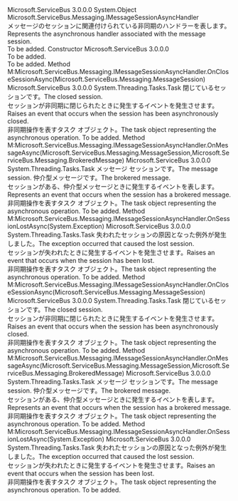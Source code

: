<Type Name="MessageSessionAsyncHandler" FullName="Microsoft.ServiceBus.Messaging.MessageSessionAsyncHandler">
  <TypeSignature Language="C#" Value="public abstract class MessageSessionAsyncHandler : Microsoft.ServiceBus.Messaging.IMessageSessionAsyncHandler" />
  <TypeSignature Language="ILAsm" Value=".class public auto ansi abstract beforefieldinit MessageSessionAsyncHandler extends System.Object implements class Microsoft.ServiceBus.Messaging.IMessageSessionAsyncHandler" />
  <TypeSignature Language="DocId" Value="T:Microsoft.ServiceBus.Messaging.MessageSessionAsyncHandler" />
  <TypeSignature Language="VB.NET" Value="Public MustInherit Class MessageSessionAsyncHandler&#xA;Implements IMessageSessionAsyncHandler" />
  <TypeSignature Language="F#" Value="type MessageSessionAsyncHandler = class&#xA;    interface IMessageSessionAsyncHandler" />
  <AssemblyInfo>
    <AssemblyName>Microsoft.ServiceBus</AssemblyName>
    <AssemblyVersion>3.0.0.0</AssemblyVersion>
  </AssemblyInfo>
  <Base>
    <BaseTypeName>System.Object</BaseTypeName>
  </Base>
  <Interfaces>
    <Interface>
      <InterfaceName>Microsoft.ServiceBus.Messaging.IMessageSessionAsyncHandler</InterfaceName>
    </Interface>
  </Interfaces>
  <Docs>
    <summary><span data-ttu-id="030b5-101">メッセージのセッションに関連付けられている非同期のハンドラーを表します。</span><span class="sxs-lookup"><span data-stu-id="030b5-101">Represents the asynchronous handler associated with the message session.</span></span></summary>
    <remarks>To be added.</remarks>
  </Docs>
  <Members>
    <Member MemberName=".ctor">
      <MemberSignature Language="C#" Value="protected MessageSessionAsyncHandler ();" />
      <MemberSignature Language="ILAsm" Value=".method familyhidebysig specialname rtspecialname instance void .ctor() cil managed" />
      <MemberSignature Language="DocId" Value="M:Microsoft.ServiceBus.Messaging.MessageSessionAsyncHandler.#ctor" />
      <MemberSignature Language="VB.NET" Value="Protected Sub New ()" />
      <MemberType>Constructor</MemberType>
      <AssemblyInfo>
        <AssemblyName>Microsoft.ServiceBus</AssemblyName>
        <AssemblyVersion>3.0.0.0</AssemblyVersion>
      </AssemblyInfo>
      <Parameters />
      <Docs>
        <summary>To be added.</summary>
        <remarks>To be added.</remarks>
      </Docs>
    </Member>
    <Member MemberName="Microsoft.ServiceBus.Messaging.IMessageSessionAsyncHandler.OnCloseSessionAsync">
      <MemberSignature Language="C#" Value="System.Threading.Tasks.Task IMessageSessionAsyncHandler.OnCloseSessionAsync (Microsoft.ServiceBus.Messaging.MessageSession session);" />
      <MemberSignature Language="ILAsm" Value=".method hidebysig newslot virtual instance class System.Threading.Tasks.Task Microsoft.ServiceBus.Messaging.IMessageSessionAsyncHandler.OnCloseSessionAsync(class Microsoft.ServiceBus.Messaging.MessageSession session) cil managed" />
      <MemberSignature Language="DocId" Value="M:Microsoft.ServiceBus.Messaging.MessageSessionAsyncHandler.Microsoft#ServiceBus#Messaging#IMessageSessionAsyncHandler#OnCloseSessionAsync(Microsoft.ServiceBus.Messaging.MessageSession)" />
      <MemberSignature Language="VB.NET" Value="Function OnCloseSessionAsync (session As MessageSession) As Task Implements IMessageSessionAsyncHandler.OnCloseSessionAsync" />
      <MemberType>Method</MemberType>
      <Implements>
        <InterfaceMember>M:Microsoft.ServiceBus.Messaging.IMessageSessionAsyncHandler.OnCloseSessionAsync(Microsoft.ServiceBus.Messaging.MessageSession)</InterfaceMember>
      </Implements>
      <AssemblyInfo>
        <AssemblyName>Microsoft.ServiceBus</AssemblyName>
        <AssemblyVersion>3.0.0.0</AssemblyVersion>
      </AssemblyInfo>
      <ReturnValue>
        <ReturnType>System.Threading.Tasks.Task</ReturnType>
      </ReturnValue>
      <Parameters>
        <Parameter Name="session" Type="Microsoft.ServiceBus.Messaging.MessageSession" />
      </Parameters>
      <Docs>
        <param name="session"><span data-ttu-id="030b5-102">閉じているセッションです。</span><span class="sxs-lookup"><span data-stu-id="030b5-102">The closed session.</span></span></param>
        <summary><span data-ttu-id="030b5-103">セッションが非同期に閉じられたときに発生するイベントを発生させます。</span><span class="sxs-lookup"><span data-stu-id="030b5-103">Raises an event that occurs when the session has been asynchronously closed.</span></span></summary>
        <returns><span data-ttu-id="030b5-104">非同期操作を表すタスク オブジェクト。</span><span class="sxs-lookup"><span data-stu-id="030b5-104">The task object representing the asynchronous operation.</span></span></returns>
        <remarks>To be added.</remarks>
      </Docs>
    </Member>
    <Member MemberName="Microsoft.ServiceBus.Messaging.IMessageSessionAsyncHandler.OnMessageAsync">
      <MemberSignature Language="C#" Value="System.Threading.Tasks.Task IMessageSessionAsyncHandler.OnMessageAsync (Microsoft.ServiceBus.Messaging.MessageSession session, Microsoft.ServiceBus.Messaging.BrokeredMessage message);" />
      <MemberSignature Language="ILAsm" Value=".method hidebysig newslot virtual instance class System.Threading.Tasks.Task Microsoft.ServiceBus.Messaging.IMessageSessionAsyncHandler.OnMessageAsync(class Microsoft.ServiceBus.Messaging.MessageSession session, class Microsoft.ServiceBus.Messaging.BrokeredMessage message) cil managed" />
      <MemberSignature Language="DocId" Value="M:Microsoft.ServiceBus.Messaging.MessageSessionAsyncHandler.Microsoft#ServiceBus#Messaging#IMessageSessionAsyncHandler#OnMessageAsync(Microsoft.ServiceBus.Messaging.MessageSession,Microsoft.ServiceBus.Messaging.BrokeredMessage)" />
      <MemberSignature Language="VB.NET" Value="Function OnMessageAsync (session As MessageSession, message As BrokeredMessage) As Task Implements IMessageSessionAsyncHandler.OnMessageAsync" />
      <MemberType>Method</MemberType>
      <Implements>
        <InterfaceMember>M:Microsoft.ServiceBus.Messaging.IMessageSessionAsyncHandler.OnMessageAsync(Microsoft.ServiceBus.Messaging.MessageSession,Microsoft.ServiceBus.Messaging.BrokeredMessage)</InterfaceMember>
      </Implements>
      <AssemblyInfo>
        <AssemblyName>Microsoft.ServiceBus</AssemblyName>
        <AssemblyVersion>3.0.0.0</AssemblyVersion>
      </AssemblyInfo>
      <ReturnValue>
        <ReturnType>System.Threading.Tasks.Task</ReturnType>
      </ReturnValue>
      <Parameters>
        <Parameter Name="session" Type="Microsoft.ServiceBus.Messaging.MessageSession" />
        <Parameter Name="message" Type="Microsoft.ServiceBus.Messaging.BrokeredMessage" />
      </Parameters>
      <Docs>
        <param name="session"><span data-ttu-id="030b5-105">メッセージ セッションです。</span><span class="sxs-lookup"><span data-stu-id="030b5-105">The message session.</span></span></param>
        <param name="message"><span data-ttu-id="030b5-106">仲介型メッセージです。</span><span class="sxs-lookup"><span data-stu-id="030b5-106">The brokered message.</span></span></param>
        <summary><span data-ttu-id="030b5-107">セッションがある、仲介型メッセージときに発生するイベントを表します。</span><span class="sxs-lookup"><span data-stu-id="030b5-107">Represents an event that occurs when the session has a brokered message.</span></span></summary>
        <returns><span data-ttu-id="030b5-108">非同期操作を表すタスク オブジェクト。</span><span class="sxs-lookup"><span data-stu-id="030b5-108">The task object representing the asynchronous operation.</span></span></returns>
        <remarks>To be added.</remarks>
      </Docs>
    </Member>
    <Member MemberName="Microsoft.ServiceBus.Messaging.IMessageSessionAsyncHandler.OnSessionLostAsync">
      <MemberSignature Language="C#" Value="System.Threading.Tasks.Task IMessageSessionAsyncHandler.OnSessionLostAsync (Exception exception);" />
      <MemberSignature Language="ILAsm" Value=".method hidebysig newslot virtual instance class System.Threading.Tasks.Task Microsoft.ServiceBus.Messaging.IMessageSessionAsyncHandler.OnSessionLostAsync(class System.Exception exception) cil managed" />
      <MemberSignature Language="DocId" Value="M:Microsoft.ServiceBus.Messaging.MessageSessionAsyncHandler.Microsoft#ServiceBus#Messaging#IMessageSessionAsyncHandler#OnSessionLostAsync(System.Exception)" />
      <MemberType>Method</MemberType>
      <Implements>
        <InterfaceMember>M:Microsoft.ServiceBus.Messaging.IMessageSessionAsyncHandler.OnSessionLostAsync(System.Exception)</InterfaceMember>
      </Implements>
      <AssemblyInfo>
        <AssemblyName>Microsoft.ServiceBus</AssemblyName>
        <AssemblyVersion>3.0.0.0</AssemblyVersion>
      </AssemblyInfo>
      <ReturnValue>
        <ReturnType>System.Threading.Tasks.Task</ReturnType>
      </ReturnValue>
      <Parameters>
        <Parameter Name="exception" Type="System.Exception" />
      </Parameters>
      <Docs>
        <param name="exception"><span data-ttu-id="030b5-109">失われたセッションの原因となった例外が発生しました。</span><span class="sxs-lookup"><span data-stu-id="030b5-109">The exception occurred that caused the lost session.</span></span></param>
        <summary><span data-ttu-id="030b5-110">セッションが失われたときに発生するイベントを発生させます。</span><span class="sxs-lookup"><span data-stu-id="030b5-110">Raises an event that occurs when the session has been lost.</span></span></summary>
        <returns><span data-ttu-id="030b5-111">非同期操作を表すタスク オブジェクト。</span><span class="sxs-lookup"><span data-stu-id="030b5-111">The task object representing the asynchronous operation.</span></span></returns>
        <remarks>To be added.</remarks>
      </Docs>
    </Member>
    <Member MemberName="OnCloseSessionAsync">
      <MemberSignature Language="C#" Value="protected virtual System.Threading.Tasks.Task OnCloseSessionAsync (Microsoft.ServiceBus.Messaging.MessageSession session);" />
      <MemberSignature Language="ILAsm" Value=".method familyhidebysig newslot virtual instance class System.Threading.Tasks.Task OnCloseSessionAsync(class Microsoft.ServiceBus.Messaging.MessageSession session) cil managed" />
      <MemberSignature Language="DocId" Value="M:Microsoft.ServiceBus.Messaging.MessageSessionAsyncHandler.OnCloseSessionAsync(Microsoft.ServiceBus.Messaging.MessageSession)" />
      <MemberSignature Language="VB.NET" Value="Protected Overridable Function OnCloseSessionAsync (session As MessageSession) As Task" />
      <MemberSignature Language="F#" Value="abstract member OnCloseSessionAsync : Microsoft.ServiceBus.Messaging.MessageSession -&gt; System.Threading.Tasks.Task&#xA;override this.OnCloseSessionAsync : Microsoft.ServiceBus.Messaging.MessageSession -&gt; System.Threading.Tasks.Task" Usage="messageSessionAsyncHandler.OnCloseSessionAsync session" />
      <MemberType>Method</MemberType>
      <Implements>
        <InterfaceMember>M:Microsoft.ServiceBus.Messaging.IMessageSessionAsyncHandler.OnCloseSessionAsync(Microsoft.ServiceBus.Messaging.MessageSession)</InterfaceMember>
      </Implements>
      <AssemblyInfo>
        <AssemblyName>Microsoft.ServiceBus</AssemblyName>
        <AssemblyVersion>3.0.0.0</AssemblyVersion>
      </AssemblyInfo>
      <ReturnValue>
        <ReturnType>System.Threading.Tasks.Task</ReturnType>
      </ReturnValue>
      <Parameters>
        <Parameter Name="session" Type="Microsoft.ServiceBus.Messaging.MessageSession" />
      </Parameters>
      <Docs>
        <param name="session"><span data-ttu-id="030b5-112">閉じているセッションです。</span><span class="sxs-lookup"><span data-stu-id="030b5-112">The closed session.</span></span></param>
        <summary><span data-ttu-id="030b5-113">セッションが非同期に閉じられたときに発生するイベントを発生させます。</span><span class="sxs-lookup"><span data-stu-id="030b5-113">Raises an event that occurs when the session has been asynchronously closed.</span></span></summary>
        <returns><span data-ttu-id="030b5-114">非同期操作を表すタスク オブジェクト。</span><span class="sxs-lookup"><span data-stu-id="030b5-114">The task object representing the asynchronous operation.</span></span></returns>
        <remarks>To be added.</remarks>
      </Docs>
    </Member>
    <Member MemberName="OnMessageAsync">
      <MemberSignature Language="C#" Value="protected abstract System.Threading.Tasks.Task OnMessageAsync (Microsoft.ServiceBus.Messaging.MessageSession session, Microsoft.ServiceBus.Messaging.BrokeredMessage message);" />
      <MemberSignature Language="ILAsm" Value=".method familyhidebysig newslot virtual instance class System.Threading.Tasks.Task OnMessageAsync(class Microsoft.ServiceBus.Messaging.MessageSession session, class Microsoft.ServiceBus.Messaging.BrokeredMessage message) cil managed" />
      <MemberSignature Language="DocId" Value="M:Microsoft.ServiceBus.Messaging.MessageSessionAsyncHandler.OnMessageAsync(Microsoft.ServiceBus.Messaging.MessageSession,Microsoft.ServiceBus.Messaging.BrokeredMessage)" />
      <MemberSignature Language="VB.NET" Value="Protected MustOverride Function OnMessageAsync (session As MessageSession, message As BrokeredMessage) As Task" />
      <MemberSignature Language="F#" Value="abstract member OnMessageAsync : Microsoft.ServiceBus.Messaging.MessageSession * Microsoft.ServiceBus.Messaging.BrokeredMessage -&gt; System.Threading.Tasks.Task" Usage="messageSessionAsyncHandler.OnMessageAsync (session, message)" />
      <MemberType>Method</MemberType>
      <Implements>
        <InterfaceMember>M:Microsoft.ServiceBus.Messaging.IMessageSessionAsyncHandler.OnMessageAsync(Microsoft.ServiceBus.Messaging.MessageSession,Microsoft.ServiceBus.Messaging.BrokeredMessage)</InterfaceMember>
      </Implements>
      <AssemblyInfo>
        <AssemblyName>Microsoft.ServiceBus</AssemblyName>
        <AssemblyVersion>3.0.0.0</AssemblyVersion>
      </AssemblyInfo>
      <ReturnValue>
        <ReturnType>System.Threading.Tasks.Task</ReturnType>
      </ReturnValue>
      <Parameters>
        <Parameter Name="session" Type="Microsoft.ServiceBus.Messaging.MessageSession" />
        <Parameter Name="message" Type="Microsoft.ServiceBus.Messaging.BrokeredMessage" />
      </Parameters>
      <Docs>
        <param name="session"><span data-ttu-id="030b5-115">メッセージ セッションです。</span><span class="sxs-lookup"><span data-stu-id="030b5-115">The message session.</span></span></param>
        <param name="message"><span data-ttu-id="030b5-116">仲介型メッセージです。</span><span class="sxs-lookup"><span data-stu-id="030b5-116">The brokered message.</span></span></param>
        <summary><span data-ttu-id="030b5-117">セッションがある、仲介型メッセージときに発生するイベントを表します。</span><span class="sxs-lookup"><span data-stu-id="030b5-117">Represents an event that occurs when the session has a brokered message.</span></span></summary>
        <returns><span data-ttu-id="030b5-118">非同期操作を表すタスク オブジェクト。</span><span class="sxs-lookup"><span data-stu-id="030b5-118">The task object representing the asynchronous operation.</span></span></returns>
        <remarks>To be added.</remarks>
      </Docs>
    </Member>
    <Member MemberName="OnSessionLostAsync">
      <MemberSignature Language="C#" Value="protected virtual System.Threading.Tasks.Task OnSessionLostAsync (Exception exception);" />
      <MemberSignature Language="ILAsm" Value=".method familyhidebysig newslot virtual instance class System.Threading.Tasks.Task OnSessionLostAsync(class System.Exception exception) cil managed" />
      <MemberSignature Language="DocId" Value="M:Microsoft.ServiceBus.Messaging.MessageSessionAsyncHandler.OnSessionLostAsync(System.Exception)" />
      <MemberSignature Language="F#" Value="abstract member OnSessionLostAsync : Exception -&gt; System.Threading.Tasks.Task&#xA;override this.OnSessionLostAsync : Exception -&gt; System.Threading.Tasks.Task" Usage="messageSessionAsyncHandler.OnSessionLostAsync exception" />
      <MemberType>Method</MemberType>
      <Implements>
        <InterfaceMember>M:Microsoft.ServiceBus.Messaging.IMessageSessionAsyncHandler.OnSessionLostAsync(System.Exception)</InterfaceMember>
      </Implements>
      <AssemblyInfo>
        <AssemblyName>Microsoft.ServiceBus</AssemblyName>
        <AssemblyVersion>3.0.0.0</AssemblyVersion>
      </AssemblyInfo>
      <ReturnValue>
        <ReturnType>System.Threading.Tasks.Task</ReturnType>
      </ReturnValue>
      <Parameters>
        <Parameter Name="exception" Type="System.Exception" />
      </Parameters>
      <Docs>
        <param name="exception"><span data-ttu-id="030b5-119">失われたセッションの原因となった例外が発生しました。</span><span class="sxs-lookup"><span data-stu-id="030b5-119">The exception occurred that caused the lost session.</span></span></param>
        <summary><span data-ttu-id="030b5-120">セッションが失われたときに発生するイベントを発生させます。</span><span class="sxs-lookup"><span data-stu-id="030b5-120">Raises an event that occurs when the session has been lost.</span></span></summary>
        <returns><span data-ttu-id="030b5-121">非同期操作を表すタスク オブジェクト。</span><span class="sxs-lookup"><span data-stu-id="030b5-121">The task object representing the asynchronous operation.</span></span></returns>
        <remarks>To be added.</remarks>
      </Docs>
    </Member>
  </Members>
</Type>